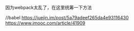 因为webpack太乱了，在这里统筹一下方法

//babel
https://juejin.im/post/5a79adeef265da4e93116430
https://www.imooc.com/article/41909